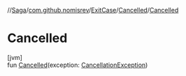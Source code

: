 //[Saga](../../../../index.md)/[com.github.nomisrev](../../index.md)/[ExitCase](../index.md)/[Cancelled](index.md)/[Cancelled](-cancelled.md)

# Cancelled

[jvm]\
fun [Cancelled](-cancelled.md)(exception: [CancellationException](https://kotlinlang.org/api/latest/jvm/stdlib/kotlin.coroutines.cancellation/-cancellation-exception/index.html))
